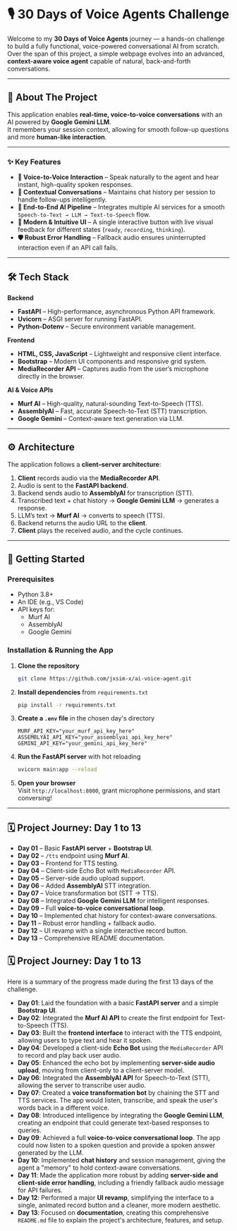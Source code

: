 # 🎙️ 30 Days of Voice Agents Challenge

Welcome to my **30 Days of Voice Agents** journey — a hands-on challenge to build a fully functional, voice-powered conversational AI from scratch.  
Over the span of this project, a simple webpage evolves into an advanced, **context-aware voice agent** capable of natural, back-and-forth conversations.

-----

## 🤖 About The Project

This application enables **real-time, voice-to-voice conversations** with an AI powered by **Google Gemini LLM**.  
It remembers your session context, allowing for smooth follow-up questions and more **human-like interaction**.



-----

### ✨ Key Features

* **🎤 Voice-to-Voice Interaction** – Speak naturally to the agent and hear instant, high-quality spoken responses.
* **🧠 Contextual Conversations** – Maintains chat history per session to handle follow-ups intelligently.
* **🔗 End-to-End AI Pipeline** – Integrates multiple AI services for a smooth `Speech-to-Text → LLM → Text-to-Speech` flow.
* **🎨 Modern & Intuitive UI** – A single interactive button with live visual feedback for different states (`ready`, `recording`, `thinking`).
* **🛡️ Robust Error Handling** – Fallback audio ensures uninterrupted interaction even if an API call fails.

-----

## 🛠️ Tech Stack

**Backend**  
* **FastAPI** – High-performance, asynchronous Python API framework.  
* **Uvicorn** – ASGI server for running FastAPI.  
* **Python-Dotenv** – Secure environment variable management.

**Frontend**  
* **HTML, CSS, JavaScript** – Lightweight and responsive client interface.  
* **Bootstrap** – Modern UI components and responsive grid system.  
* **MediaRecorder API** – Captures audio from the user’s microphone directly in the browser.

**AI & Voice APIs**  
* **Murf AI** – High-quality, natural-sounding Text-to-Speech (TTS).  
* **AssemblyAI** – Fast, accurate Speech-to-Text (STT) transcription.  
* **Google Gemini** – Context-aware text generation via LLM.

-----

## ⚙️ Architecture

The application follows a **client–server architecture**:

1. **Client** records audio via the **MediaRecorder API**.  
2. Audio is sent to the **FastAPI backend**.  
3. Backend sends audio to **AssemblyAI** for transcription (STT).  
4. Transcribed text + chat history → **Google Gemini LLM** → generates a response.  
5. LLM’s text → **Murf AI** → converts to speech (TTS).  
6. Backend returns the audio URL to the **client**.  
7. **Client** plays the received audio, and the cycle continues.

-----

## 🚀 Getting Started

### Prerequisites

* Python 3.8+  
* An IDE (e.g., VS Code)  
* API keys for:
    * Murf AI  
    * AssemblyAI  
    * Google Gemini  

### Installation & Running the App

1. **Clone the repository**
    ```sh
    git clone https://github.com/jxsim-x/ai-voice-agent.git
    ```

2. **Install dependencies** from `requirements.txt`
    ```sh
    pip install -r requirements.txt
    ```

3. **Create a `.env` file** in the chosen day's directory
    ```env
    MURF_API_KEY="your_murf_api_key_here"
    ASSEMBLYAI_API_KEY="your_assemblyai_api_key_here"
    GEMINI_API_KEY="your_gemini_api_key_here"
    ```

4. **Run the FastAPI server** with hot reloading
    ```sh
    uvicorn main:app --reload
    ```

5. **Open your browser**  
    Visit `http://localhost:8000`, grant microphone permissions, and start conversing!

-----

## 🗓️ Project Journey: Day 1 to 13

* **Day 01** – Basic **FastAPI server** + **Bootstrap UI**.  
* **Day 02** – `/tts` endpoint using **Murf AI**.  
* **Day 03** – Frontend for TTS testing.  
* **Day 04** – Client-side Echo Bot with `MediaRecorder` API.  
* **Day 05** – Server-side audio upload support.  
* **Day 06** – Added **AssemblyAI** STT integration.  
* **Day 07** – Voice transformation bot (STT → TTS).  
* **Day 08** – Integrated **Google Gemini LLM** for intelligent responses.  
* **Day 09** – Full **voice-to-voice conversational loop**.  
* **Day 10** – Implemented chat history for context-aware conversations.  
* **Day 11** – Robust error handling + fallback audio.  
* **Day 12** – UI revamp with a single interactive record button.  
* **Day 13** – Comprehensive README documentation.

## 🗓️ Project Journey: Day 1 to 13

Here is a summary of the progress made during the first 13 days of the challenge.

  * **Day 01**: Laid the foundation with a basic **FastAPI server** and a simple **Bootstrap UI**.
  * **Day 02**: Integrated the **Murf AI API** to create the first endpoint for Text-to-Speech (TTS).
  * **Day 03**: Built the **frontend interface** to interact with the TTS endpoint, allowing users to type text and hear it spoken.
  * **Day 04**: Developed a client-side **Echo Bot** using the `MediaRecorder` API to record and play back user audio.
  * **Day 05**: Enhanced the echo bot by implementing **server-side audio upload**, moving from client-only to a client-server model.
  * **Day 06**: Integrated the **AssemblyAI API** for Speech-to-Text (STT), allowing the server to transcribe user audio.
  * **Day 07**: Created a **voice transformation bot** by chaining the STT and TTS services. The app would listen, transcribe, and speak the user's words back in a different voice.
  * **Day 08**: Introduced intelligence by integrating the **Google Gemini LLM**, creating an endpoint that could generate text-based responses to queries.
  * **Day 09**: Achieved a full **voice-to-voice conversational loop**. The app could now listen to a spoken question and provide a spoken answer generated by the LLM.
  * **Day 10**: Implemented **chat history** and session management, giving the agent a "memory" to hold context-aware conversations.
  * **Day 11**: Made the application more robust by adding **server-side and client-side error handling**, including a friendly fallback audio message for API failures.
  * **Day 12**: Performed a major **UI revamp**, simplifying the interface to a single, animated record button and a cleaner, more modern aesthetic.
  * **Day 13**: Focused on **documentation**, creating this comprehensive `README.md` file to explain the project's architecture, features, and setup.
